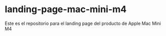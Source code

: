 # landing-page-mac-mini-m4
Este es el repositorio para el landing page del producto de Apple Mac Mini M4
